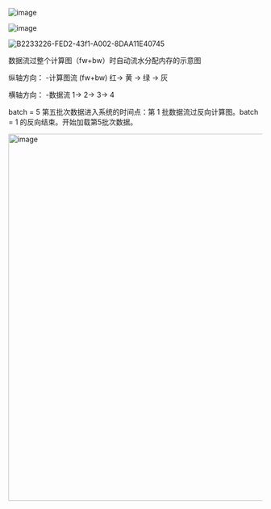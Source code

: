 ![image](https://user-images.githubusercontent.com/31394900/159654792-5afc9548-4c54-4cd3-a3ad-a70941f4354a.png)

![image](https://user-images.githubusercontent.com/31394900/159654841-25db0aad-8575-451f-898f-d2e835b4272a.png)


![B2233226-FED2-43f1-A002-8DAA11E40745](https://user-images.githubusercontent.com/31394900/159637326-d8fb6ec1-8b28-4008-9ddd-cee574def088.png)

数据流过整个计算图（fw+bw）时自动流水分配内存的示意图

纵轴方向：
-计算图流 (fw+bw)   红-> 黄 -> 绿 -> 灰

横轴方向：
-数据流     1-> 2-> 3-> 4 

batch = 5 第五批次数据进入系统的时间点：第 1 批数据流过反向计算图。batch = 1 的反向结束。开始加载第5批次数据。

<img width="727" alt="image" src="https://user-images.githubusercontent.com/31394900/159651832-9bfa37ce-0886-4a68-a055-d4c0b213a180.png">

